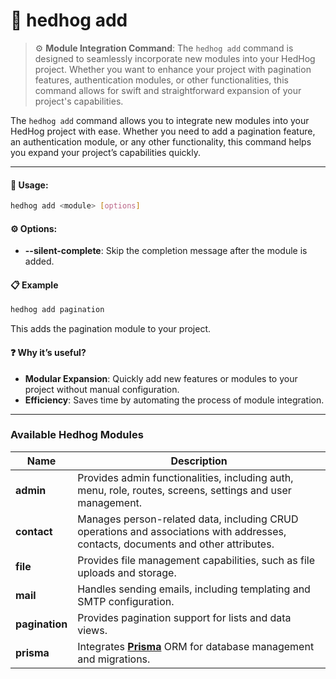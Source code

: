 # 🦔 hedhog add

> ⚙️ **Module Integration Command**: The `hedhog add` command is designed to seamlessly incorporate new modules into your HedHog project. Whether you want to enhance your project with pagination features, authentication modules, or other functionalities, this command allows for swift and straightforward expansion of your project's capabilities.

The `hedhog add` command allows you to integrate new modules into your HedHog project with ease. Whether you need to add a pagination feature, an authentication module, or any other functionality, this command helps you expand your project’s capabilities quickly.

---

#### 🚀 Usage:

```bash
hedhog add <module> [options]
```

#### ⚙️ Options:

- **--silent-complete**: Skip the completion message after the module is added.

#### 📋 Example

```bash
hedhog add pagination
```

This adds the pagination module to your project.

#### ❓ Why it’s useful?

- **Modular Expansion**: Quickly add new features or modules to your project without manual configuration.
- **Efficiency**: Saves time by automating the process of module integration.

---

### Available Hedhog Modules

| Name           | Description                                                                                                                       |
| -------------- | --------------------------------------------------------------------------------------------------------------------------------- |
| **admin**      | Provides admin functionalities, including auth, menu, role, routes, screens, settings and user management.                        |
| **contact**    | Manages person-related data, including CRUD operations and associations with addresses, contacts, documents and other attributes. |
| **file**       | Provides file management capabilities, such as file uploads and storage.                                                          |
| **mail**       | Handles sending emails, including templating and SMTP configuration.                                                              |
| **pagination** | Provides pagination support for lists and data views.                                                                             |
| **prisma**     | Integrates [**Prisma**](https://www.prisma.io/) ORM for database management and migrations.                                       |
